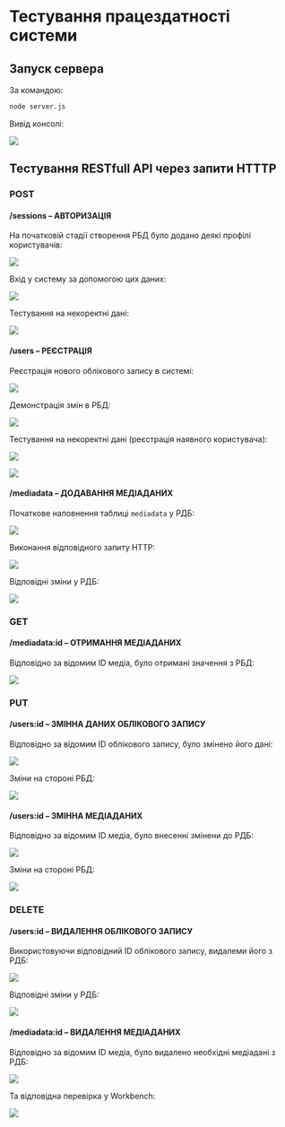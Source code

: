 # Тестування працездатності системи

## Запуск сервера

За командою:

```sh
node server.js
```

Вивід консолі:
<p align="left">
  <img src="./image-19.png">
</p>

## Тестування RESTfull API через запити HTTTP

### POST

#### /sessions – АВТОРИЗАЦІЯ

На початковій стадії створення РБД було додано деякі профілі користувачів:

<p align="left">
  <img src="./image.png">
</p>

Вхід у систему за допомогою цих даних:
<p align="left">
  <img src="./image-1.png">
</p>

Тестування на некоректні дані:
<p align="left">
  <img src="./image-2.png">
</p>

#### /users – РЕЄСТРАЦІЯ

Реєстрація нового облікового запису в системі:
<p align="left">
  <img src="./image-3.png">
</p>

Демонстрація змін в РБД:
<p align="left">
  <img src="./image-4.png">
</p>

Тестування на некоректні дані (реєстрація наявного користувача):
<p align="left">
  <img src="./image-5.png">
</p>

<p align="left">
  <img src="./image-6.png">
</p>

#### /mediadata – ДОДАВАННЯ МЕДІАДАНИХ

Початкове наповнення таблиці `mediadata` у РДБ:
<p align="left">
  <img src="./image-10.png">
</p>

Виконання відповідного запиту HTTP:
<p align="left">
  <img src="./image-11.png">
</p>

Відповідні зміни у РДБ:
<p align="left">
  <img src="./image-12.png">
</p>

### GET

#### /mediadata:id – ОТРИМАННЯ МЕДІАДАНИХ

Відповідно за відомим ID медіа, було отримані значення з РБД:
<p align="left">
  <img src="./image-15.png">
</p>

### PUT

#### /users:id – ЗМІННА ДАНИХ ОБЛІКОВОГО ЗАПИСУ

Відповідно за відомим ID облікового запису, було змінено його дані:
<p align="left">
  <img src="./image-7.png">
</p>

Зміни на стороні РБД:
<p align="left">
  <img src="./image-8.png">
</p>

#### /users:id – ЗМІННА МЕДІАДАНИХ

Відповідно за відомим ID медіа, було внесенні змінени до РДБ:
<p align="left">
  <img src="./image-13.png">
</p>

Зміни на стороні РБД:
<p align="left">
  <img src="./image-14.png">
</p>

### DELETE

#### /users:id – ВИДАЛЕННЯ ОБЛІКОВОГО ЗАПИСУ

Використовуючи відповідний ID облікового запису, видалеми його з РДБ:
<p align="left">
  <img src="./image-9.png">
</p>

Відповідні зміни у РДБ:
<p align="left">
  <img src="./image-18.png">
</p>

#### /mediadata:id – ВИДАЛЕННЯ МЕДІАДАНИХ

Відповідно за відомим ID медіа, було видалено необхідні медіадані з РДБ:
<p align="left">
  <img src="./image-16.png">
</p>

Та відповідна перевірка у Workbench:
<p align="left">
  <img src="./image-17.png">
</p>